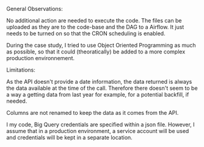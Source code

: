 General Observations:

No additional action are needed to execute the code. The files can be uploaded as they are to the code-base and the DAG to a
Airflow. It just needs to be turned on so that the CRON scheduling is enabled.

During the case study, I tried to use Object Oriented Programming as much as possible,
so that it could (theoratically) be added to a more complex production environnement.



Limitations:

As the API doesn't provide a date information, the data returned is always the data available at the time of the call. Therefore there doesn't seem to be a way a getting data from last year for example, for a potential backfill, if needed.

Columns are not renamed to keep the data as it comes from the API.

I my code, Big Query credentials are specified within a json file. 
However, I assume that in a production environment, a service account will be used and credentials will be kept in a separate location.
